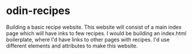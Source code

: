 # odin-recipes
Building a basic recipe website.
This website will consist of a main index page which will have inks to few recipes.
I would be building an index.html boilerplate, where I'd have links to other pages with recipes. I'd use different elements and attributes to make this website.

